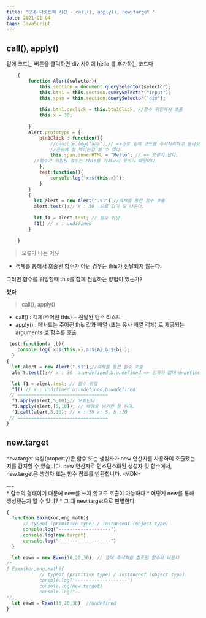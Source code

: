```yaml
---
title: "ES6 다섯번째 시간 - call(), apply(), new.target "
date: 2021-01-04
tags: JavaScript
---
```

## call(), apply()

<p>
  밑에 코드는 버튼을 클릭하면 div 사이에 hello 를 추가하는 코드다
</p>

```js
    {
        function Alert(selector){
            this.section = document.querySelector(selector);
            this.btn1 = this.section.querySelector("input");
            this.span = this.section.querySelector("div");
        
            this.btn1.onclick = this.btn1Click; //함수 위임해서 호출
            this.x = 30;
                
        }
        Alert.prototype = {
            btn1Click : function(){
                //console.log("aaa");// =>바로 밑에 코드를 주석처리하고 돌려보면 
                //콘솔에 잘 찍히는걸 볼 수 있다.
                this.span.innerHTML = "Hello"; // => 오류가 난다.
          //함수가 위임된 경우는 this를 가져오지 못하기 때문이다.
            },
            test:function(){
                console.log(`x:${this.x}`);
            }
        }
        {
          let alert = new Alert(".s1");//객체를 통한 함수 호출
          alert.test();// x : 30  으로 값이 잘 나온다.
          
          let f1 = alert.test; // 함수 위임
          f1() // x : undifined
        }
        
    }
```
>오류가 나는 이유
* 객체를 통해서 호출된 함수가 아닌 경우는 this가 전달되지 않는다.
<p>
  그러면 함수를 위임할때 this를 함꼐 전달하는 방법이 있는가?
  
  **있다**
</p>

>call(), apply() 

* call() : 객체(주어진 this) + 전달된 인수 리스트
* apply() : 메서드는 주어진 this 값과 배열 (또는 유사 배열 객체) 로 제공되는 arguments 로 함수를 호출

```js
 test:function(a ,b){
    console.log(`x:${this.x},a:${a},b:${b}`);
  }
{
  let alert = new Alert(".s1");//객체를 통한 함수 호출
  alert.test();// x : 30  a:undefined,b:undefined => 인자가 없어 undefined

  let f1 = alert.test; // 함수 위임
  f1() // x : undifined a:undefined,b:undefined
 // =================================
  f1.apply(alert,5,10);// 오류난다
  f1.apply(alert,[5,10]); // 배열로 넘기면 잘 된다.
  f1.call(alert,5,10); // x : 30 a: 5, b :10
 // =================================
}
```

## new.target
<p>
new.target 속성(property)은 함수 또는 생성자가 new 연산자를 사용하여 호출됐는지를 감지할 수 있습니다. 
new 연산자로 인스턴스화된 생성자 및 함수에서, new.target은 생성자 또는 함수 참조를 반환합니다. 
  -MDN-
</p>
---
<br/>
* 함수의 형태이기 때문에 new를 쓰지 않고도 호출이 가능하다
* 어떻게 new를 통해 생성됐는지 알 수 있나?
* 그 떄 new.target으로 판별한다.  

```js
{
  function Eaxm(kor,eng,math){
      // typeof (primitive type) / instanceof (object type)
      console.log("-------------------")
      console.log(new.target)
      console.log("-------------------")
  }

  let eawm = new Eaxm(10,20,30); // 밑에 주석처럼 참조된 함수가 나온다
/*
ƒ Eaxm(kor,eng,math){
            // typeof (primitive type) / instanceof (object type)
            console.log("-------------------")
            console.log(new.target)
            console.log("-…
*/
  let eawm = Eaxm(10,20,30); //undefined
}
```
